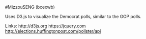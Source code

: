 #MizzouSENG (bcexwb)

Uses D3.js to visualize the Democrat polls, similar to the GOP polls.

Links:
http://d3js.org
https://jquery.com
http://elections.huffingtonpost.com/pollster/api